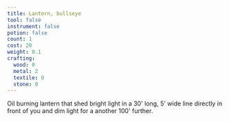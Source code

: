 ```yaml
---
title: Lantern, bullseye
tool: false
instrument: false
potion: false
count: 1
cost: 20
weight: 0.1
crafting:
  wood: 0
  metal: 2
  textile: 0
  stone: 0
---
```


Oil burning lantern that shed bright light in a 30' long, 5' wide line directly in front of you and dim light for a another 100' further.
